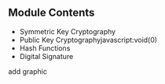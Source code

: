 ## Module Contents

- Symmetric Key Cryptography
- Public Key Cryptographyjavascript:void(0)
- Hash Functions
- Digital Signature

add graphic